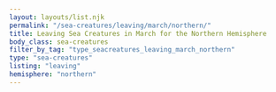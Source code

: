 ```yaml
---
layout: layouts/list.njk
permalink: "/sea-creatures/leaving/march/northern/"
title: Leaving Sea Creatures in March for the Northern Hemisphere
body_class: sea-creatures
filter_by_tag: "type_seacreatures_leaving_march_northern"
type: "sea-creatures"
listing: "leaving"
hemisphere: "northern"
---
```

